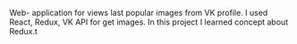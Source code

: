 Web- application for views last popular images from VK profile. 
I used React, Redux, VK API for get images. 
In this project I learned  concept about Redux.t
